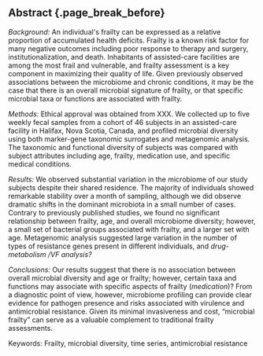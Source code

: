 ## Abstract {.page_break_before}

*Background:* An individual's frailty can be expressed as a relative proportion of accumulated health deficits. 
Frailty is a known risk factor for many negative outcomes including poor response to therapy and surgery, institutionalization, and death. 
Inhabitants of assisted-care facilities are among the most frail and vulnerable, and frailty assessment is a key component in maximizing their quality of life. 
Given previously observed associations between the microbiome and chronic conditions, it may be the case that there is an overall microbial signature of frailty, or that specific microbial taxa or functions are associated with frailty.

*Methods:* Ethical approval was obtained from XXX.
We collected up to five weekly fecal samples from a cohort of 46 subjects in an assisted-care facility in Halifax, Nova Scotia, Canada, and profiled microbial diversity using both marker-gene taxonomic surrogates and metagenomic analysis. 
The taxonomic and functional diversity of subjects was compared with subject attributes including age, frailty, medication use, and specific medical conditions.

*Results:* We observed substantial variation in the microbiome of our study subjects despite their shared residence. 
The majority of individuals showed remarkable stability over a month of sampling, although we did observe dramatic shifts in the dominant microbiota in a small number of cases. 
Contrary to previously published studies, we found no significant relationship between frailty, age, and overall microbiome diversity; however, a small set of bacterial groups associated with frailty, and a larger set with age. 
Metagenomic analysis suggested large variation in the number of types of resistance genes present in different individuals, and *drug-metabolism /VF analysis?*

*Conclusions:* Our results suggest that there is no association between overall microbial diversity and age or frailty; however, certain taxa and functions may associate with specific aspects of frailty (*medication*)? 
From a diagnostic point of view, however, microbiome profiling can provide clear evidence for pathogen presence and risks associated with virulence and antimicrobial resistance. 
Given its minimal invasiveness and cost, “microbial frailty” can serve as a valuable complement to traditional frailty assessments.

Keywords: Frailty, microbial diversity, time series, antimicrobial resistance


